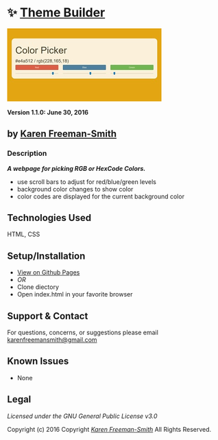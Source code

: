 # :sparkles: [Theme Builder](http://karenfreemansmith.github.io/colorpicker)
![project screenshot](/img/screenshot.jpg)

__Version 1.1.0: June 30, 2016__
## by [Karen Freeman-Smith](http://karenfreemansmith.github.io)

### Description
__*A webpage for picking RGB or HexCode Colors.*__
  * use scroll bars to adjust for red/blue/green levels
  * background color changes to show color
  * color codes are displayed for the current background color

## Technologies Used
HTML, CSS

## Setup/Installation
* [View on Github Pages](https://karenfreemansmith.github.io/EpicIntroWk1-PetWebsite)
* _OR_
* Clone diectory 
* Open index.html in your favorite browser

## Support & Contact
For questions, concerns, or suggestions please email karenfreemansmith@gmail.com

## Known Issues
* None

## Legal
*Licensed under the GNU General Public License v3.0*

Copyright (c) 2016 Copyright _[Karen Freeman-Smith](https://karenfreemansmith.github.io)_ All Rights Reserved.
